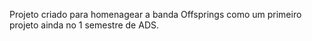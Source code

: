 Projeto criado para homenagear a banda Offsprings como um primeiro projeto ainda no 1 semestre de ADS. 
